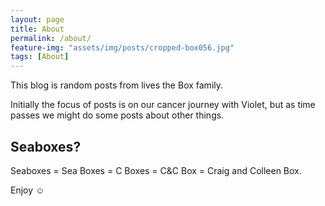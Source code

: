 ```yaml
---
layout: page
title: About
permalink: /about/
feature-img: "assets/img/posts/cropped-box056.jpg"
tags: [About]
---
```


This blog is random posts from lives the Box family.

Initially the focus of posts is on our cancer journey with Violet, but as time passes we might do some posts about other things.

## Seaboxes?
Seaboxes = Sea Boxes = C Boxes = C&C Box = Craig and Colleen Box.

Enjoy ☺ 
